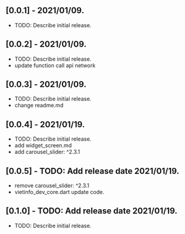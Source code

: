 ## [0.0.1] - 2021/01/09.
* TODO: Describe initial release.

## [0.0.2] - 2021/01/09.
* TODO: Describe initial release.
* update function call api network

## [0.0.3] - 2021/01/09.
* TODO: Describe initial release.
* change readme.md

## [0.0.4] - 2021/01/19.
* TODO: Describe initial release.
* add widget_screen.md
* add carousel_slider: ^2.3.1

## [0.0.5] - TODO: Add release date 2021/01/19.
* remove carousel_slider: ^2.3.1
* vietinfo_dev_core.dart update code.

## [0.1.0] - TODO: Add release date 2021/01/19.
* TODO: Describe initial release.
